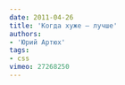 ```yaml
---
date: 2011-04-26
title: 'Когда хуже — лучше'
authors:
- 'Юрий Артюх'
tags:
- css
vimeo: 27268250
---
```


